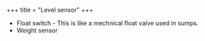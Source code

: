 +++
title = "Level sensor"
+++

- Float switch - This is like a mechnical float valve used in sumps.
- Weight sensor